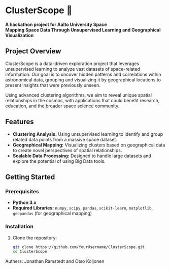 # ClusterScope 🌌

**A hackathon project for Aalto University Space**  
**Mapping Space Data Through Unsupervised Learning and Geographical Visualization**

## Project Overview

ClusterScope is a data-driven exploration project that leverages unsupervised learning to analyze vast datasets of space-related information. Our goal is to uncover hidden patterns and correlations within astronomical data, grouping and visualizing it by geographical locations to present insights that were previously unseen.

Using advanced clustering algorithms, we aim to reveal unique spatial relationships in the cosmos, with applications that could benefit research, education, and the broader space science community.

## Features

- **Clustering Analysis:** Using unsupervised learning to identify and group related data points from a massive space dataset.
- **Geographical Mapping:** Visualizing clusters based on geographical data to create novel perspectives of spatial relationships.
- **Scalable Data Processing:** Designed to handle large datasets and explore the potential of using Big Data tools.

## Getting Started

### Prerequisites
- **Python 3.x**
- **Required Libraries:** `numpy`, `scipy`, `pandas`, `scikit-learn`, `matplotlib`, `geopandas` (for geographical mapping)

### Installation
1. Clone the repository:
   ```bash
   git clone https://github.com/YourUsername/ClusterScope.git
   cd ClusterScope
Authers: Jonathan Ramstedt and Otso Koljonen
